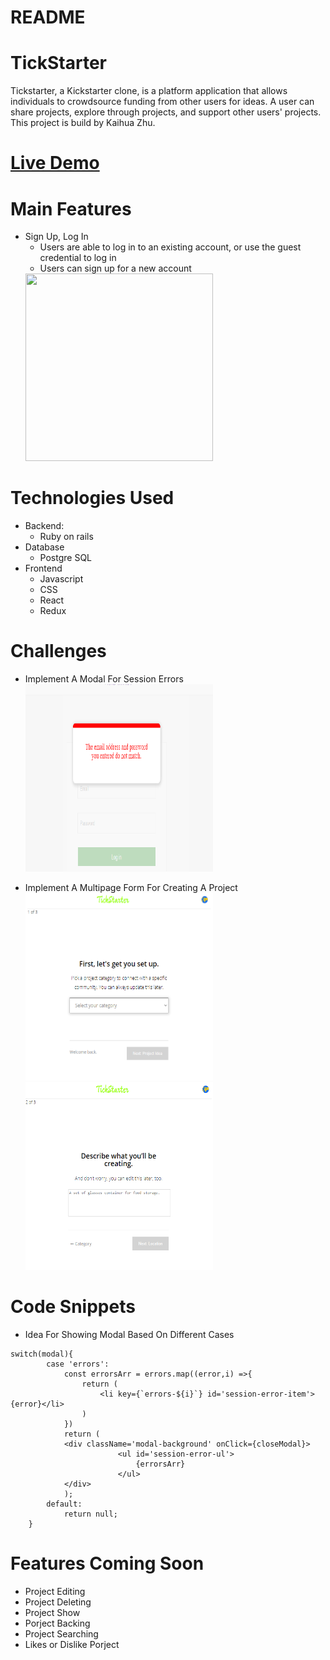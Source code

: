 # README

# TickStarter
Tickstarter, a Kickstarter clone, is a platform application that allows individuals to crowdsource funding from other users for ideas. A user can share projects, explore through projects, and support other users' projects. This project is build by Kaihua Zhu.

# [Live Demo](https://tickstarter.herokuapp.com)

# Main Features
  * Sign Up, Log In
    * Users are able to log in to an existing account, or use the guest credential to log in
    * Users can sign up for a new account   
    <img width='300' height='300' src='https://user-images.githubusercontent.com/71399999/112486963-be089400-8d52-11eb-91f8-da931c95769e.gif' >
# Technologies Used
  * Backend: 
    * Ruby on rails
  * Database
    * Postgre SQL
  * Frontend
    * Javascript
    * CSS
    * React
    * Redux
  
  
# Challenges
  * Implement A Modal For Session Errors                        
    <img width='300' height='300' src='https://github.com/kaizhu94/TickStarter/blob/main/app/assets/readme/modal.PNG' >
    
  * Implement A Multipage Form For Creating A Project                                   
    <img width='300' height='300' src='https://github.com/kaizhu94/TickStarter/blob/main/app/assets/readme/formpage1.PNG' >
    <img width='300' height='300' src='https://github.com/kaizhu94/TickStarter/blob/main/app/assets/readme/formpage2.PNG' >
  
# Code Snippets
* Idea For Showing Modal Based On Different Cases
```
switch(modal){
        case 'errors':
            const errorsArr = errors.map((error,i) =>{
                return (
                    <li key={`errors-${i}`} id='session-error-item'>{error}</li>
                )
            })
            return ( 
            <div className='modal-background' onClick={closeModal}>
                        <ul id='session-error-ul'>
                            {errorsArr}
                        </ul>
            </div> 
            );
        default:
            return null;
    }
```

# Features Coming Soon
  * Project Editing
  * Project Deleting
  * Project Show
  * Porject Backing
  * Project Searching
  * Likes or Dislike Porject
